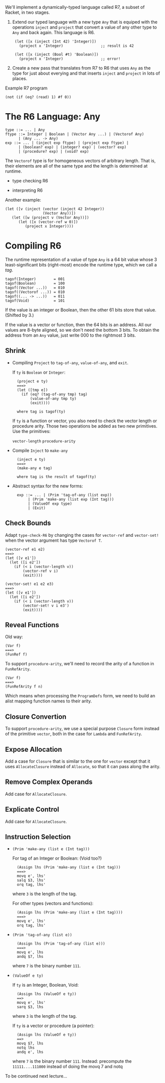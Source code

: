 
We'll implement a dynamically-typed language called R7, a subset of
Racket, in two stages.

1. Extend our typed language with a new type `Any` that is equiped
   with the operations `inject` and `project` that convert a value
   of any other type to `Any` and back again. This language is R6.

        (let ([x (inject (Int 42) 'Integer)])
          (project x 'Integer)                 ;; result is 42

        (let ([x (inject (Bool #t) 'Boolean)])
          (project x 'Integer)                 ;; error!

2. Create a new pass that translates from R7 to R6 that uses
   `Any` as the type for just about everying and that 
   inserts `inject` and `project` in lots of places.

Example R7 program

    (not (if (eq? (read) 1) #f 0))



# The R6 Language: Any

    type ::= ... | Any
    ftype ::= Integer | Boolean | (Vector Any ...) | (Vectorof Any)
          | (Any ... -> Any)
    exp ::= ... | (inject exp ftype) | (project exp ftype) |
          | (boolean? exp) | (integer? exp) | (vector? exp)
          | (procedure? exp) | (void? exp)

The `Vectorof` type is for homogeneous vectors of arbitrary length.
That is, their elements are all of the same type and the length is
determined at runtime.

* type checking R6

* interpreting R6

Another example:

    (let ([v (inject (vector (inject 42 Integer)) 
                     (Vector Any))])
       (let ([w (project v (Vector Any))])
          (let ([x (vector-ref w 0)])
             (project x Integer))))



# Compiling R6

The runtime representation of a value of type `Any` is a 64 bit value
whose 3 least-significant bits (right-most) encode the runtime type,
which we call a *tag*.
  
    tagof(Integer)        = 001
    tagof(Boolean)        = 100
    tagof((Vector ...))   = 010
    tagof((Vectorof ...)) = 010
    tagof((... -> ...))   = 011
    tagof(Void)           = 101

If the value is an integer or Boolean, then the other 61 bits store
that value. (Shifted by 3.)

If the value is a vector or function, then the 64 bits is an
address. All our values are 8-byte aligned, so we don't need the
bottom 3 bits. To obtain the address from an `Any` value, just write
000 to the rightmost 3 bits.

## Shrink

* Compiling `Project` to `tag-of-any`, `value-of-any`, and `exit`.

  If `ty` is `Boolean` or `Integer`:
    
        (project e ty)
        ===>
        (let ([tmp e])
          (if (eq? (tag-of-any tmp) tag)
              (value-of-any tmp ty)
              (exit))))
              
        where tag is tagof(ty)

  If `ty` is a function or vector, you also need to check the vector
  length or procedure arity. Those two operations be added as two new
  primitives. Use the primitives:
  
  `vector-length`
  `procedure-arity`


* Compile `Inject` to `make-any`

        (inject e ty)
        ===>
        (make-any e tag)

        where tag is the result of tagof(ty)

* Abstract syntax for the new forms:
  
        exp ::= ... | (Prim 'tag-of-any (list exp))
             | (Prim 'make-any (list exp (Int tag)))
             | (ValueOf exp type)
             | (Exit)


## Check Bounds

Adapt `type-check-R6` by changing the cases for `vector-ref` and
`vector-set!` when the vector argument has type `Vectorof T`.

    (vector-ref e1 e2)
    ===>
    (let ([v e1'])
      (let ([i e2'])
        (if (< i (vector-length v))
            (vector-ref v i)
            (exit))))

    (vector-set! e1 e2 e3)
    ===>
    (let ([v e1'])
      (let ([i e2'])
        (if (< i (vector-length v))
            (vector-set! v i e3')
            (exit))))

## Reveal Functions

Old way:

    (Var f)
    ===>
    (FunRef f)

To support `procedure-arity`, we'll need to record the arity of a
function in `FunRefArity`.

    (Var f)
    ===>
    (FunRefArity f n)

Which means when processing the `ProgramDefs` form, we need to build
an alist mapping function names to their arity.

## Closure Convertion

To support `procedure-arity`, we use a special purpose
`Closure` form instead of the primitive `vector`,
both in the case for `Lambda` and `FunRefArity`.

## Expose Allocation

Add a case for `Closure` that is similar to the one for `vector`
except that it uses `AllocateClosure` instead of `Allocate`, so that
it can pass along the arity.

## Remove Complex Operands

Add case for `AllocateClosure`.

## Explicate Control

Add case for `AllocateClosure`.

## Instruction Selection

* `(Prim 'make-any (list e (Int tag)))`

  For tag of an Integer or Boolean: (Void too?)

        (Assign lhs (Prim 'make-any (list e (Int tag)))
        ===>
        movq e', lhs'
        salq $3, lhs'
        orq tag, lhs'

  where `3` is the length of the tag.

  For other types (vectors and functions):

        (Assign lhs (Prim 'make-any (list e (Int tag))))
        ===>
        movq e', lhs'
        orq tag, lhs'

* `(Prim 'tag-of-any (list e))`

        (Assign lhs (Prim 'tag-of-any (list e)))
        ===>
        movq e', lhs
        andq $7, lhs

  where `7` is the binary number `111`.

* `(ValueOf e ty)`

  If `ty` is an Integer, Boolean, Void:

        (Assign lhs (ValueOf e ty))
        ==>
        movq e', lhs'
        sarq $3, lhs

  where `3` is the length of the tag.
  
  If `ty` is a vector or procedure (a pointer):

        (Assign lhs (ValueOf e ty))
        ==>
        movq $7, lhs
        notq lhs
        andq e', lhs

  where `7` is the binary number `111`.
  Instead: precompute the `11111....111000` instead of doing the movq 7 and notq


To be continued next lecture...

